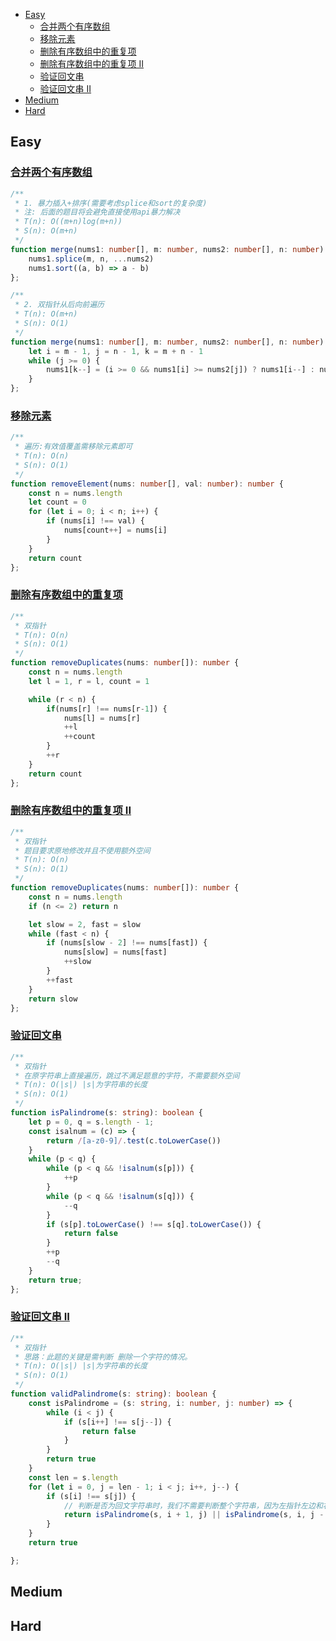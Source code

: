 
- [Easy](#easy)
  - [合并两个有序数组](#合并两个有序数组)
  - [移除元素](#移除元素)
  - [删除有序数组中的重复项](#删除有序数组中的重复项)
  - [删除有序数组中的重复项 II](#删除有序数组中的重复项-ii)
  - [验证回文串](#验证回文串)
  - [验证回文串 II](#验证回文串-ii)
- [Medium](#medium)
- [Hard](#hard)

## Easy
### [合并两个有序数组](https://leetcode.cn/problems/merge-sorted-array/)
```ts
/**
 * 1. 暴力插入+排序(需要考虑splice和sort的复杂度)
 * 注: 后面的题目将会避免直接使用api暴力解决
 * T(n): O((m+n)log(m+n))
 * S(n): O(m+n)
 */
function merge(nums1: number[], m: number, nums2: number[], n: number): void {
    nums1.splice(m, n, ...nums2)
    nums1.sort((a, b) => a - b)
};

/**
 * 2. 双指针从后向前遍历
 * T(n): O(m+n)
 * S(n): O(1)
 */
function merge(nums1: number[], m: number, nums2: number[], n: number): void {
    let i = m - 1, j = n - 1, k = m + n - 1
    while (j >= 0) {
        nums1[k--] = (i >= 0 && nums1[i] >= nums2[j]) ? nums1[i--] : nums2[j--]
    }
};
```
### [移除元素](https://leetcode.cn/problems/remove-element/)
```ts
/**
 * 遍历:有效值覆盖需移除元素即可
 * T(n): O(n)
 * S(n): O(1)
 */
function removeElement(nums: number[], val: number): number {
    const n = nums.length
    let count = 0
    for (let i = 0; i < n; i++) {
        if (nums[i] !== val) {
            nums[count++] = nums[i]
        }
    }
    return count
};
```
### [删除有序数组中的重复项](https://leetcode.cn/problems/remove-duplicates-from-sorted-array/)
```ts
/**
 * 双指针
 * T(n): O(n)
 * S(n): O(1)
 */
function removeDuplicates(nums: number[]): number {
    const n = nums.length
    let l = 1, r = l, count = 1

    while (r < n) {
        if(nums[r] !== nums[r-1]) {
            nums[l] = nums[r]
            ++l
            ++count
        }
        ++r
    }
    return count
};
```
### [删除有序数组中的重复项 II](https://leetcode.cn/problems/remove-duplicates-from-sorted-array-ii)
```ts
/**
 * 双指针
 * 题目要求原地修改并且不使用额外空间
 * T(n): O(n)
 * S(n): O(1)
 */
function removeDuplicates(nums: number[]): number {
    const n = nums.length
    if (n <= 2) return n

    let slow = 2, fast = slow 
    while (fast < n) {
        if (nums[slow - 2] !== nums[fast]) {
            nums[slow] = nums[fast]
            ++slow
        }
        ++fast
    }
    return slow
};
```
### [验证回文串](https://leetcode.cn/problems/valid-palindrome-ii/)
```ts
/**
 * 双指针
 * 在原字符串上直接遍历，跳过不满足题意的字符，不需要额外空间
 * T(n): O(|s|) |s|为字符串的长度 
 * S(n): O(1)
 */
function isPalindrome(s: string): boolean {
    let p = 0, q = s.length - 1;
    const isalnum = (c) => {
        return /[a-z0-9]/.test(c.toLowerCase())
    }
    while (p < q) {
        while (p < q && !isalnum(s[p])) {
            ++p
        }
        while (p < q && !isalnum(s[q])) {
            --q
        }
        if (s[p].toLowerCase() !== s[q].toLowerCase()) {
            return false
        }
        ++p
        --q
    }
    return true;
};
```

### [验证回文串 II](https://leetcode.cn/problems/RQku0D/description/)
```ts
/**
 * 双指针
 * 思路：此题的关键是需判断 删除一个字符的情况。
 * T(n): O(|s|) |s|为字符串的长度 
 * S(n): O(1)
 */
function validPalindrome(s: string): boolean {
    const isPalindrome = (s: string, i: number, j: number) => {
        while (i < j) {
            if (s[i++] !== s[j--]) {
                return false
            }
        }
        return true
    }
    const len = s.length
    for (let i = 0, j = len - 1; i < j; i++, j--) {
        if (s[i] !== s[j]) {
            // 判断是否为回文字符串时，我们不需要判断整个字符串，因为左指针左边和右指针右边的字符之前已经判断过具有对称性质，所以只需要判断中间的子字符串即可
            return isPalindrome(s, i + 1, j) || isPalindrome(s, i, j - 1)
        }
    }
    return true

};
```
## Medium

## Hard